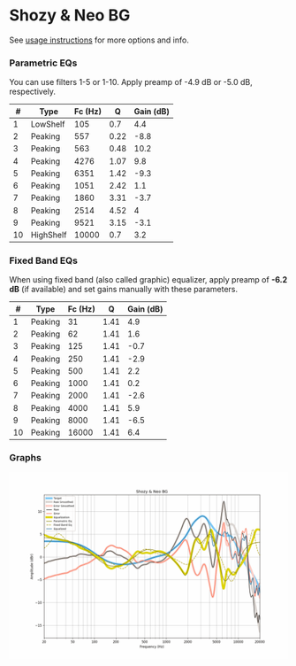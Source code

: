 # Shozy & Neo BG
See [usage instructions](https://github.com/jaakkopasanen/AutoEq#usage) for more options and info.

### Parametric EQs
You can use filters 1-5 or 1-10. Apply preamp of -4.9 dB or -5.0 dB, respectively.

|   # | Type      |   Fc (Hz) |    Q |   Gain (dB) |
|-----|-----------|-----------|------|-------------|
|   1 | LowShelf  |       105 | 0.7  |         4.4 |
|   2 | Peaking   |       557 | 0.22 |        -8.8 |
|   3 | Peaking   |       563 | 0.48 |        10.2 |
|   4 | Peaking   |      4276 | 1.07 |         9.8 |
|   5 | Peaking   |      6351 | 1.42 |        -9.3 |
|   6 | Peaking   |      1051 | 2.42 |         1.1 |
|   7 | Peaking   |      1860 | 3.31 |        -3.7 |
|   8 | Peaking   |      2514 | 4.52 |         4   |
|   9 | Peaking   |      9521 | 3.15 |        -3.1 |
|  10 | HighShelf |     10000 | 0.7  |         3.2 |

### Fixed Band EQs
When using fixed band (also called graphic) equalizer, apply preamp of **-6.2 dB** (if available) and set gains manually with these parameters.

|   # | Type    |   Fc (Hz) |    Q |   Gain (dB) |
|-----|---------|-----------|------|-------------|
|   1 | Peaking |        31 | 1.41 |         4.9 |
|   2 | Peaking |        62 | 1.41 |         1.6 |
|   3 | Peaking |       125 | 1.41 |        -0.7 |
|   4 | Peaking |       250 | 1.41 |        -2.9 |
|   5 | Peaking |       500 | 1.41 |         2.2 |
|   6 | Peaking |      1000 | 1.41 |         0.2 |
|   7 | Peaking |      2000 | 1.41 |        -2.6 |
|   8 | Peaking |      4000 | 1.41 |         5.9 |
|   9 | Peaking |      8000 | 1.41 |        -6.5 |
|  10 | Peaking |     16000 | 1.41 |         6.4 |

### Graphs
![](./Shozy%20&%20Neo%20BG.png)
